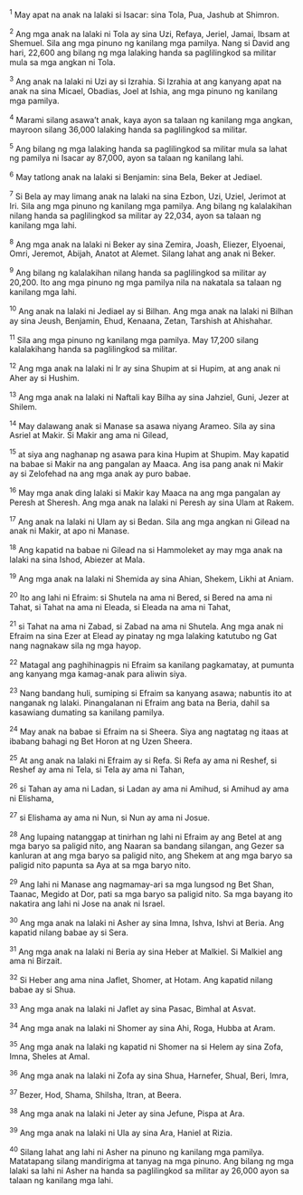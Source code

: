 <sup>1</sup>
May apat na anak na lalaki si Isacar: sina Tola, Pua, Jashub at Shimron. 

<sup>2</sup>
Ang mga anak na lalaki ni Tola ay sina Uzi, Refaya, Jeriel, Jamai, Ibsam at Shemuel. Sila ang mga pinuno ng kanilang mga pamilya. Nang si David ang hari, 22,600 ang bilang ng mga lalaking handa sa paglilingkod sa militar mula sa mga angkan ni Tola. 

<sup>3</sup>
Ang anak na lalaki ni Uzi ay si Izrahia. Si Izrahia at ang kanyang apat na anak na sina Micael, Obadias, Joel at Ishia, ang mga pinuno ng kanilang mga pamilya. 

<sup>4</sup>
Marami silang asawaʼt anak, kaya ayon sa talaan ng kanilang mga angkan, mayroon silang 36,000 lalaking handa sa paglilingkod sa militar. 

<sup>5</sup>
Ang bilang ng mga lalaking handa sa paglilingkod sa militar mula sa lahat ng pamilya ni Isacar ay 87,000, ayon sa talaan ng kanilang lahi.

<sup>6</sup>
May tatlong anak na lalaki si Benjamin: sina Bela, Beker at Jediael. 

<sup>7</sup>
Si Bela ay may limang anak na lalaki na sina Ezbon, Uzi, Uziel, Jerimot at Iri. Sila ang mga pinuno ng kanilang mga pamilya. Ang bilang ng kalalakihan nilang handa sa paglilingkod sa militar ay 22,034, ayon sa talaan ng kanilang mga lahi. 

<sup>8</sup>
Ang mga anak na lalaki ni Beker ay sina Zemira, Joash, Eliezer, Elyoenai, Omri, Jeremot, Abijah, Anatot at Alemet. Silang lahat ang anak ni Beker. 

<sup>9</sup>
Ang bilang ng kalalakihan nilang handa sa paglilingkod sa militar ay 20,200. Ito ang mga pinuno ng mga pamilya nila na nakatala sa talaan ng kanilang mga lahi. 

<sup>10</sup>
Ang anak na lalaki ni Jediael ay si Bilhan. Ang mga anak na lalaki ni Bilhan ay sina Jeush, Benjamin, Ehud, Kenaana, Zetan, Tarshish at Ahishahar. 

<sup>11</sup>
Sila ang mga pinuno ng kanilang mga pamilya. May 17,200 silang kalalakihang handa sa paglilingkod sa militar. 

<sup>12</sup>
Ang mga anak na lalaki ni Ir ay sina Shupim at si Hupim, at ang anak ni Aher ay si Hushim.

<sup>13</sup>
Ang mga anak na lalaki ni Naftali kay Bilha ay sina Jahziel, Guni, Jezer at Shilem. 

<sup>14</sup>
May dalawang anak si Manase sa asawa niyang Arameo. Sila ay sina Asriel at Makir. Si Makir ang ama ni Gilead, 

<sup>15</sup>
at siya ang naghanap ng asawa para kina Hupim at Shupim. May kapatid na babae si Makir na ang pangalan ay Maaca. Ang isa pang anak ni Makir ay si Zelofehad na ang mga anak ay puro babae. 

<sup>16</sup>
May mga anak ding lalaki si Makir kay Maaca na ang mga pangalan ay Peresh at Sheresh. Ang mga anak na lalaki ni Peresh ay sina Ulam at Rakem. 

<sup>17</sup>
Ang anak na lalaki ni Ulam ay si Bedan. Sila ang mga angkan ni Gilead na anak ni Makir, at apo ni Manase. 

<sup>18</sup>
Ang kapatid na babae ni Gilead na si Hammoleket ay may mga anak na lalaki na sina Ishod, Abiezer at Mala. 

<sup>19</sup>
Ang mga anak na lalaki ni Shemida ay sina Ahian, Shekem, Likhi at Aniam.

<sup>20</sup>
Ito ang lahi ni Efraim: si Shutela na ama ni Bered, si Bered na ama ni Tahat, si Tahat na ama ni Eleada, si Eleada na ama ni Tahat, 

<sup>21</sup>
si Tahat na ama ni Zabad, si Zabad na ama ni Shutela. Ang mga anak ni Efraim na sina Ezer at Elead ay pinatay ng mga lalaking katutubo ng Gat nang nagnakaw sila ng mga hayop. 

<sup>22</sup>
Matagal ang paghihinagpis ni Efraim sa kanilang pagkamatay, at pumunta ang kanyang mga kamag-anak para aliwin siya. 

<sup>23</sup>
Nang bandang huli, sumiping si Efraim sa kanyang asawa; nabuntis ito at nanganak ng lalaki. Pinangalanan ni Efraim ang bata na Beria, dahil sa kasawiang dumating sa kanilang pamilya. 

<sup>24</sup>
May anak na babae si Efraim na si Sheera. Siya ang nagtatag ng itaas at ibabang bahagi ng Bet Horon at ng Uzen Sheera. 

<sup>25</sup>
At ang anak na lalaki ni Efraim ay si Refa. Si Refa ay ama ni Reshef, si Reshef ay ama ni Tela, si Tela ay ama ni Tahan, 

<sup>26</sup>
si Tahan ay ama ni Ladan, si Ladan ay ama ni Amihud, si Amihud ay ama ni Elishama, 

<sup>27</sup>
si Elishama ay ama ni Nun, si Nun ay ama ni Josue. 

<sup>28</sup>
Ang lupaing natanggap at tinirhan ng lahi ni Efraim ay ang Betel at ang mga baryo sa paligid nito, ang Naaran sa bandang silangan, ang Gezer sa kanluran at ang mga baryo sa paligid nito, ang Shekem at ang mga baryo sa paligid nito papunta sa Aya at sa mga baryo nito. 

<sup>29</sup>
Ang lahi ni Manase ang nagmamay-ari sa mga lungsod ng Bet Shan, Taanac, Megido at Dor, pati sa mga baryo sa paligid nito. Sa mga bayang ito nakatira ang lahi ni Jose na anak ni Israel.

<sup>30</sup>
Ang mga anak na lalaki ni Asher ay sina Imna, Ishva, Ishvi at Beria. Ang kapatid nilang babae ay si Sera. 

<sup>31</sup>
Ang mga anak na lalaki ni Beria ay sina Heber at Malkiel. Si Malkiel ang ama ni Birzait. 

<sup>32</sup>
Si Heber ang ama nina Jaflet, Shomer, at Hotam. Ang kapatid nilang babae ay si Shua. 

<sup>33</sup>
Ang mga anak na lalaki ni Jaflet ay sina Pasac, Bimhal at Asvat. 

<sup>34</sup>
Ang mga anak na lalaki ni Shomer ay sina Ahi, Roga, Hubba at Aram. 

<sup>35</sup>
Ang mga anak na lalaki ng kapatid ni Shomer na si Helem ay sina Zofa, Imna, Sheles at Amal. 

<sup>36</sup>
Ang mga anak na lalaki ni Zofa ay sina Shua, Harnefer, Shual, Beri, Imra, 

<sup>37</sup>
Bezer, Hod, Shama, Shilsha, Itran, at Beera. 

<sup>38</sup>
Ang mga anak na lalaki ni Jeter ay sina Jefune, Pispa at Ara. 

<sup>39</sup>
Ang mga anak na lalaki ni Ula ay sina Ara, Haniel at Rizia. 

<sup>40</sup>
Silang lahat ang lahi ni Asher na pinuno ng kanilang mga pamilya. Matatapang silang mandirigma at tanyag na mga pinuno. Ang bilang ng mga lalaki sa lahi ni Asher na handa sa paglilingkod sa militar ay 26,000 ayon sa talaan ng kanilang mga lahi.